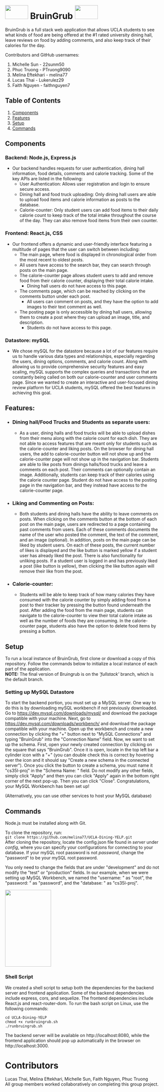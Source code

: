 #  <img src = "https://raw.githubusercontent.com/melina77/UCLA-Dining-YELP/fullstack/public/bruin-bear-transparent.png" height="45" width = "75"/> BruinGrub <img src = "https://raw.githubusercontent.com/melina77/UCLA-Dining-YELP/fullstack/public/bruin-bear-transparent.png" height="45" width = "75"/>
BruinGrub is a full stack web application that allows UCLA students to see what kinds of food are being offered at the #1 rated university dining hall, leave reviews on food by adding comments, and also keep track of their calories for the day.

Contributors and GitHub usernames:
1) Michelle Sun - 22sunm50
2) Phuc Truong - PTruong9090
3) Melina Eftekhari - melina77
4) Lucas Thai - Lukerulez29
5) Faith Nguyen - faithnguyen7

## Table of Contents
1. [Components](#components)
2. [Features](#features)
3. [Setup](#setup)
4. [Commands](#commands)  

## Components
### Backend: Node.js, Express.js
* Our backend handles requests for user authentication, dining hall information, food details, comments and calorie tracking. Some of the key APIs are listed in the following:
  * User Authentication: Allows user registration and login to ensure secure access.
  * Dining hall and food truck uploading: Only dining hall users are able to upload food items and calorie information as posts to the database.
  * Calorie-counter: Only student users can add food items to their daily calorie count to keep track of the total intake throughout the course of the day. They can also remove food items from their own counter.
    
### Frontend: React.js, CSS
* Our frontend offers a dynamic and user-friendly interface featuring a multitude of pages that the user can switch between including:
  * The main page, where food is displayed in chronological order from the most recent to oldest posts.
  * All users have access to the search bar, they can search through posts on the main page.
  * The calorie-counter page allows student users to add and remove food from their calorie counter, displaying their total calorie intake.
    * Dining hall users do not have access to this page.
  * The comments page, which can be reached by clicking on the comments button under each post.
    * All users can comment on posts, and they have the option to add images to their text comment as well.
  * The posting page is only accessible by dining hall users, allowing them to create a post where they can upload an image, title, and description.
    * Students do not have access to this page.
      
### Datastore: mySQL
* We chose mySQL for the datastore because a lot of our features require us to handle various data types and relationships, especially regarding the users, dining options, comments, and calorie count. Along with allowing us to provide comprehensive security features and easy scaling, mySQL supports the complex queries and transactions that are constantly being called on both our calorie-counter and user comments page. Since we wanted to create an interactive and user-focused dining review platform for UCLA students, mySQL offered the best features in achieving this goal.
## Features:
* ### Dining hall/Food Trucks and Students as separate users: 
  * As a user, dining halls and food trucks will be able to upload dishes from their menu along with the calorie count for each dish. They are not able to access features that are meant only for students such as the calorie-counter and liking posts. On the browser for dining hall users, the add to calorie-counter button will not show up and the calorie-counter page will not show up in the navigation bar. Students are able to like posts from dinings halls/food trucks and leave a comments on each post. Their comments can optionally contain an image. Additionally, students can keep track of their calories using the calorie counter page. Student do not have access to the posting page in the navigation bar, and they instead have access to the calorie-counter page.
* ### Liking and Commenting on Posts:
  * Both students and dining halls have the ability to leave comments on posts. When clicking on the comments button at the bottom of each post on the main page, users are redirected to a page containing past comments from users. Each of these comments documents the name of the user who posted the comment, the text of the comment, and an image (optional). In addition, posts on the main page can be liked by student users. On each of these posts, the current number of likes is displayed and the like button is marked yellow if a student user has already liked the post. There is also functionality for unliking posts. If a student user is logged in and has previously liked a post (like button is yellow), then clicking the like button again will remove their like from the post.
* ### Calorie-counter:
  * Students will be able to keep track of how many calories they have consumed with the calorie counter by simply adding food from a post to their tracker by pressing the button found underneath the post. After adding the food from the main page, students can navigate to the calorie-counter to view their total calorie intake as well as the number of foods they are consuming. In the calorie-counter page, students also have the option to delete food items by pressing a button.
## Setup
To run a local instance of BruinGrub, first clone or download a copy of this repository. Follow the commands below to initialize a local instance of each part of the application.  
**NOTE:** The final version of Bruingrub is on the *'fullstack'* branch, which is the default branch.
### Setting up MySQL Datastore  
To start the backend portion, you must set up a MySQL server. One way to do this is by downloading mySQL workbench if not previously downloaded. Go to 
https://dev.mysql.com/downloads/mysql/ and download the package compatible with your machine. Next, go to https://dev.mysql.com/downloads/workbench/ and download the package compatible with your machine. Open up the workbench and create a new connection by clicking the "+" button next to "MySQL Connections" and typing "BruinGrub" into the "Connection Name" field. Now, we want to set up the schema. First, open your newly created connection by clicking on the square that says "BruinGrub". Once it is open, locate in the top left bar a cylinder icon with a "+" (you can double check this is correct by hovering over the icon and it should say "Create a new schema in the connected server"). Once you click the button to create a schema, you must name it "cs35l-proj" in the "Schema Name: " field. Do not modify any other fields, simply click "Apply" and then you can click "Apply" again in the bottom right corner of the next pop-up. Then you can click "Close". Congratulations, your MySQL Workbench has been set up!

(Alternatively, you can use other services to host your MySQL database)


## Commands
Node.js must be installed along with Git.

To clone the repository, run:  
`git clone https://github.com/melina77/UCLA-Dining-YELP.git`  
After cloning the repository, locate the config.json file found in <i>server</i> under <i>config</i>, where you can specify your configurations for connecting to your database. If your mySQL root password is not <i>password</i>, change the "password" to be your mySQL root password.

You only need to change the fields that are under "development" and do not modify the "test" or "production" fields. In our example, when we were setting up MySQL Workbench, we named the "username: " as "root", the "password: " as "password", and the "database: " as "cs35l-proj".  

<img src = “https://raw.githubusercontent.com/melina77/UCLA-Dining-YELP/fullstack/public/config-file.png” height="250" width = "150" />


### Shell Script  
We created a shell script to setup both the dependencies for the backend server and frontend application. Some of the backend dependencies include express, cors, and sequelize. The frontend dependencies include React.js and react-router-dom. To run the bash script on Linux, use the following commands:  
```
cd UCLA-Dining-YELP
chmod +x runbruingrub.sh
./runbruingrub.sh
```
The backend server will be available on http://localhost:8080, while the frontend application should pop up automatically in the browser on http://localhost:3000.  
# Contributors
Lucas Thai, Melina Eftekhari, Michelle Sun, Faith Nguyen, Phuc Truong  
All group members worked collaboratively on completing this group project.

